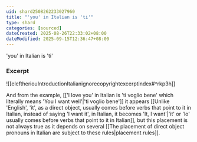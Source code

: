 ```yaml
---
uid: shard2508262233027960
title: "'you' in Italian is 'ti'"
type: shard
categories: [sourced]
dateCreated: 2025-08-26T22:33:02+08:00
dateModified: 2025-09-15T12:36:47+08:00
---
```

'you' in Italian is 'ti'

### Excerpt
![[eleftheriouIntroductionItalianignorecopyrightexcerptindex#^rkp3h]]

And from the example, [['I love you' in Italian is 'ti voglio bene' which literally means 'You I want well'|'ti voglio bene']] it appears [[Unlike 'English', 'it', as a direct object, usually comes before verbs that point to it in Italian, instead of saying 'I want it', in Italian, it becomes 'It, I want'|'it' or 'lo' usually comes before verbs that point to it in Italian]], but this placement is not always true as it depends on several [[The placement of direct object pronouns in Italian are subject to these rules|placement rules]]. 